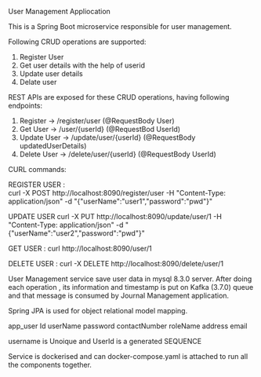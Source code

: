 User Management Appliocation

This is a Spring Boot microservice responsible for user management.

Following CRUD operations are supported:
1. Register User
2. Get user details with the help of userid
3. Update user details
4. Delate user

REST APIs are exposed for these CRUD operations, having following endpoints:
1. Register -> /register/user   (@RequestBody User)
2. Get User -> /user/{userId}  (@RequestBod UserId)
3. Update User -> /update/user/{userId} (@RequestBody updatedUserDetails)
4. Delete User -> /delete/user/{userId} (@RequestBody UserId)

CURL commands:

REGISTER USER :   
curl -X POST http://localhost:8090/register/user -H "Content-Type: application/json" -d "{\"userName\":\"user1\",\"password\":\"pwd\"}"

UPDATE USER
curl -X PUT http://localhost:8090/update/user/1 -H "Content-Type: application/json" -d "{\"userName\":\"user2",\"password\":\"pwd\"}"

GET USER : 
curl http://localhost:8090/user/1

DELETE USER :
curl -X DELETE http://localhost:8090/delete/user/1





User Management service save user data in mysql 8.3.0 server. 
After doing each operation , its information and timestamp is put on Kafka (3.7.0) queue and that message is consumed by Journal Management application.

Spring JPA is used for object relational model mapping.

app_user
Id  userName  password  contactNumber  roleName  address  email

username is Unoique and UserId is a generated SEQUENCE

Service is dockerised and can docker-compose.yaml is attached to run all the components together.




